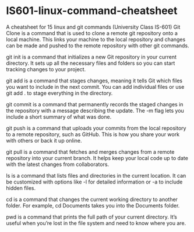 # IS601-linux-command-cheatsheet
A cheatsheet for 15 linux and git commands (University Class IS-601)
Git Clone is a command that is used to clone a remote git repository onto a local machine. This links your machine to the local repository and changes can be made and pushed to the remote repository with other git commands.

git init is a command that initializes a new Git repository in your current directory. It sets up all the necessary files and folders so you can start tracking changes to your project.

git add is a command that stages changes, meaning it tells Git which files you want to include in the next commit. You can add individual files or use git add . to stage everything in the directory.

git commit is a command that permanently records the staged changes in the repository with a message describing the update. The -m flag lets you include a short summary of what was done. 

git push is a command that uploads your commits from the local repository to a remote repository, such as GitHub. This is how you share your work with others or back it up online.


git pull is a command that fetches and merges changes from a remote repository into your current branch. It helps keep your local code up to date with the latest changes from collaborators.


ls is  a command that lists files and directories in the current location. It can be customized with options like -l for detailed information or -a to include hidden files.

cd is a command that changes the current working directory to another folder. For example, cd Documents takes you into the Documents folder.

pwd is a command that prints the full path of your current directory. It’s useful when you’re lost in the file system and need to know where you are.
